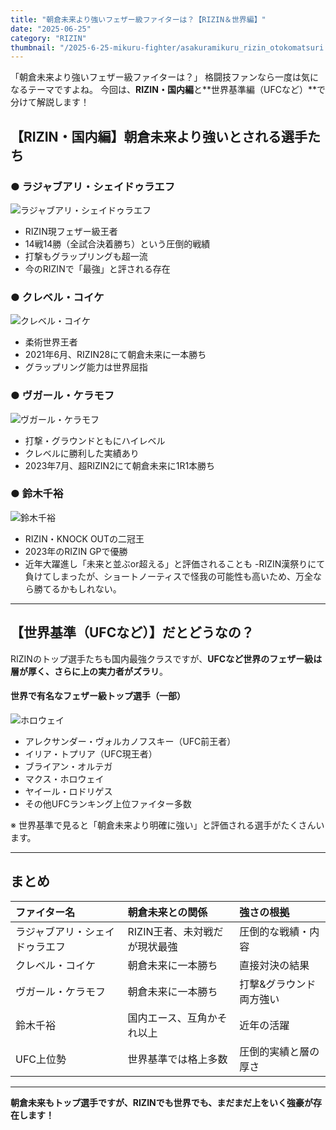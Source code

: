 ```yaml
---
title: "朝倉未来より強いフェザー級ファイターは？【RIZIN＆世界編】"
date: "2025-06-25"
category: "RIZIN"
thumbnail: "/2025-6-25-mikuru-fighter/asakuramikuru_rizin_otokomatsuri.webp"
---
```


「朝倉未来より強いフェザー級ファイターは？」
格闘技ファンなら一度は気になるテーマですよね。
今回は、**RIZIN・国内編**と**世界基準編（UFCなど）**で分けて解説します！


## 【RIZIN・国内編】朝倉未来より強いとされる選手たち

### ● ラジャブアリ・シェイドゥラエフ
![ラジャブアリ・シェイドゥラエフ](/2025-6-25-mikuru-fighter/Razhabali_Shaidulloev.png)
- RIZIN現フェザー級王者
- 14戦14勝（全試合決着勝ち）という圧倒的戦績
- 打撃もグラップリングも超一流
- 今のRIZINで「最強」と評される存在

### ● クレベル・コイケ
![クレベル・コイケ](/2025-6-25-mikuru-fighter/klever.jpg)
- 柔術世界王者
- 2021年6月、RIZIN28にて朝倉未来に一本勝ち
- グラップリング能力は世界屈指

### ● ヴガール・ケラモフ
![ヴガール・ケラモフ](/2025-6-25-mikuru-fighter/keramov.jpg)
- 打撃・グラウンドともにハイレベル
- クレベルに勝利した実績あり
- 2023年7月、超RIZIN2にて朝倉未来に1R1本勝ち

### ● 鈴木千裕
![鈴木千裕](/2025-6-25-mikuru-fighter/chihiro.jpg)
- RIZIN・KNOCK OUTの二冠王
- 2023年のRIZIN GPで優勝
- 近年大躍進し「未来と並ぶor超える」と評価されることも
-RIZIN漢祭りにて負けてしまったが、ショートノーティスで怪我の可能性も高いため、万全なら勝てるかもしれない。

---

## 【世界基準（UFCなど）】だとどうなの？

RIZINのトップ選手たちも国内最強クラスですが、**UFCなど世界のフェザー級は層が厚く、さらに上の実力者がズラリ**。

#### 世界で有名なフェザー級トップ選手（一部）
![ホロウェイ](/2025-6-25-mikuru-fighter/holloway.png)
- アレクサンダー・ヴォルカノフスキー（UFC前王者）
- イリア・トプリア（UFC現王者）
- ブライアン・オルテガ
- マクス・ホロウェイ
- ヤイール・ロドリゲス
- その他UFCランキング上位ファイター多数

※ 世界基準で見ると「朝倉未来より明確に強い」と評価される選手がたくさんいます。

---

## まとめ

| ファイター名 | 朝倉未来との関係 | 強さの根拠 |
|:---|:---|:---|
| ラジャブアリ・シェイドゥラエフ | RIZIN王者、未対戦だが現状最強 | 圧倒的な戦績・内容 |
| クレベル・コイケ | 朝倉未来に一本勝ち | 直接対決の結果 |
| ヴガール・ケラモフ | 朝倉未来に一本勝ち | 打撃&グラウンド両方強い |
| 鈴木千裕 | 国内エース、互角かそれ以上 | 近年の活躍 |
| UFC上位勢 | 世界基準では格上多数 | 圧倒的実績と層の厚さ |

---

**朝倉未来もトップ選手ですが、RIZINでも世界でも、まだまだ上をいく強豪が存在します！**
